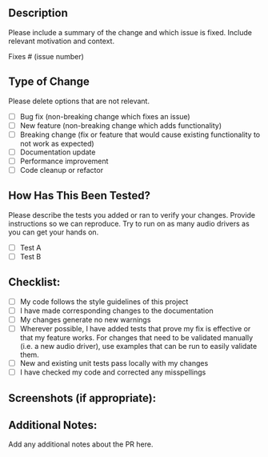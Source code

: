 ## Description

Please include a summary of the change and which issue is fixed. Include relevant motivation and context.

Fixes # (issue number)

## Type of Change

Please delete options that are not relevant.

- [ ] Bug fix (non-breaking change which fixes an issue)
- [ ] New feature (non-breaking change which adds functionality)
- [ ] Breaking change (fix or feature that would cause existing functionality to not work as expected)
- [ ] Documentation update
- [ ] Performance improvement
- [ ] Code cleanup or refactor

## How Has This Been Tested?

Please describe the tests you added or ran to verify your changes. Provide instructions so we can reproduce. Try to run
on as many audio drivers as you can get your hands on.

- [ ] Test A
- [ ] Test B

## Checklist:

- [ ] My code follows the style guidelines of this project
- [ ] I have made corresponding changes to the documentation
- [ ] My changes generate no new warnings
- [ ] Wherever possible, I have added tests that prove my fix is effective or that my feature works. For changes that
      need to be validated manually (i.e. a new audio driver), use examples that can be run to easily validate them.
- [ ] New and existing unit tests pass locally with my changes
- [ ] I have checked my code and corrected any misspellings

## Screenshots (if appropriate):

## Additional Notes:

Add any additional notes about the PR here.
